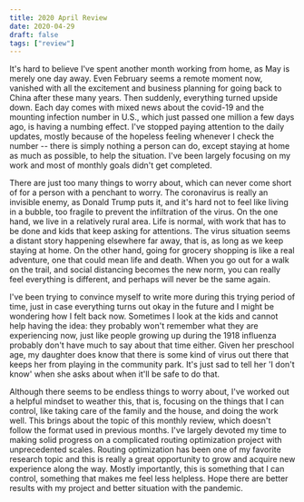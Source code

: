 ```yaml
---
title: 2020 April Review
date: 2020-04-29
draft: false
tags: ["review"]
---
```


It's hard to believe I've spent another month working from home, as May is merely one day away.
Even February seems a remote moment now, vanished with all the excitement and business planning for going back to China after these many years.
Then suddenly, everything turned upside down.
Each day comes with mixed news about the covid-19 and the mounting infection number in U.S., which just passed one million a few days ago, is having a numbing effect.
I've stopped paying attention to the daily updates, mostly because of the hopeless feeling whenever I check the number -- there is simply nothing a person can do, except staying at home as much as possible, to help the situation.
I've been largely focusing on my work and most of monthly goals didn't get completed.

There are just too many things to worry about, which can never come short of for a person with a penchant to worry.
The coronavirus is really an invisible enemy, as Donald Trump puts it, and it's hard not to feel like living in a bubble, too fragile to prevent the infiltration of the virus.
On the one hand, we live in a relatively rural area.
Life is normal, with work that has to be done and kids that keep asking for attentions.
The virus situation seems a distant story happening elsewhere far away, that is, as long as we keep staying at home.
On the other hand, going for grocery shopping is like a real adventure, one that could mean life and death.
When you go out for a walk on the trail, and social distancing becomes the new norm, you can really feel everything is different, and perhaps will never be the same again.

I've been trying to convince myself to write more during this trying period of time, just in case everything turns out okay in the future and I might be wondering how I felt back now.
Sometimes I look at the kids and cannot help having the idea: they probably won't remember what they are experiencing now, just like people growing up during the 1918 influenza probably don't have much to say about that time either.
Given her preschool age, my daughter does know that there is some kind of virus out there that keeps her from playing in the community park.
It's just sad to tell her 'I don't know' when she asks about when it'll be safe to do that.

Although there seems to be endless things to worry about, I've worked out a helpful mindset to weather this, that is, focusing on the things that I can control, like taking care of the family and the house, and doing the work well.
This brings about the topic of this monthly review, which doesn't follow the format used in previous months.
I've largely devoted my time to making solid progress on a complicated routing optimization project with unprecedented scales.
Routing optimization has been one of my favorite research topic and this is really a great opportunity to grow and acquire new experience along the way.
Mostly importantly, this is something that I can control, something that makes me feel less helpless.
Hope there are better results with my project and better situation with the pandemic.
